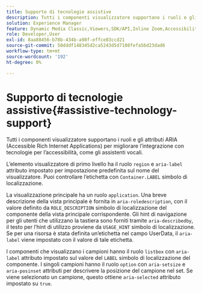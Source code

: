 ```yaml
---
title: Supporto di tecnologie assistive
description: Tutti i componenti visualizzatore supportano i ruoli e gli attributi ARIA (Accessible Rich Internet Applications) per migliorare l’integrazione con tecnologie per l’accessibilità, come gli assistenti vocali.
solution: Experience Manager
feature: Dynamic Media Classic,Viewers,SDK/API,Inline Zoom,Accessibility
role: Developer,User
exl-id: 8aa88456-b78b-434b-a98f-effce83ccd21
source-git-commit: 50dddf148345d2ca5243d5d7108fefa56d23dad6
workflow-type: tm+mt
source-wordcount: '192'
ht-degree: 0%

---
```


# Supporto di tecnologie assistive{#assistive-technology-support}

Tutti i componenti visualizzatore supportano i ruoli e gli attributi ARIA (Accessible Rich Internet Applications) per migliorare l’integrazione con tecnologie per l’accessibilità, come gli assistenti vocali.

L’elemento visualizzatore di primo livello ha il ruolo `region` e `aria-label` attributo impostato per impostazione predefinita sul nome del visualizzatore. Puoi controllare l’etichetta con `Container.LABEL` simbolo di localizzazione.

La visualizzazione principale ha un ruolo `application`. Una breve descrizione della vista principale è fornita in `aria-roledescription`, con il valore definito da `ROLE_DESCRIPTION` simbolo di localizzazione del componente della vista principale corrispondente. Gli hint di navigazione per gli utenti che utilizzano la tastiera sono forniti tramite `aria-describedby`, il testo per l’hint di utilizzo proviene da `USAGE_HINT` simbolo di localizzazione. Se per una risorsa è stata definita un’etichetta nel campo UserData, il `aria-label` viene impostato con il valore di tale etichetta.

I componenti che visualizzano i campioni hanno il ruolo `listbox` con `aria-label` attributo impostato sul valore del `LABEL` simbolo di localizzazione del componente. I singoli campioni hanno il ruolo `option` con `aria-setsize` e `aria-posinset` attributi per descrivere la posizione del campione nel set. Se viene selezionato un campione, questo ottiene `aria-selected` attributo impostato su `true`.

